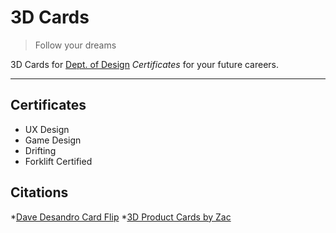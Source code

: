 # 3D Cards

> Follow your dreams

3D Cards for [Dept. of Design](https://www.ewu.edu/cstem/design/) _Certificates_ for your future careers.

---

## Certificates

- UX Design
- Game Design
- Drifting
- Forklift Certified


## Citations
*[Dave Desandro Card Flip](https://codepen.io/desandro/pen/LmWoWe)
*[3D Product Cards by Zac](https://codepen.io/zremboldt/pen/ZvQjOG)
